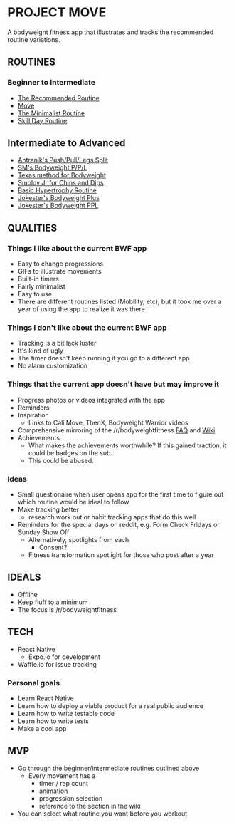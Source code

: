 # PROJECT MOVE

A bodyweight fitness app that illustrates and tracks the recommended routine variations.

## ROUTINES

### Beginner to Intermediate

* [The Recommended Routine](https://www.reddit.com/r/bodyweightfitness/wiki/kb/recommended_routine)
* [Move](https://www.reddit.com/r/bodyweightfitness/wiki/move)
* [The Minimalist Routine](https://www.reddit.com/r/bodyweightfitness/wiki/minroutine)
* [Skill Day Routine](https://www.reddit.com/r/bodyweightfitness/wiki/kb/skillday)

## Intermediate to Advanced

* [Antranik's Push/Pull/Legs Split](http://antranik.org/bodyweight-training/)
* [SM's Bodyweight P/P/L](https://www.reddit.com/r/bodyweightfitness/wiki/sm/ppl)
* [Texas method for Bodyweight](https://www.reddit.com/r/bodyweightfitness/comments/3dhxyk/concept_wednesday_adapting_the_texas_method/)
* [Smolov Jr for Chins and Dips](https://www.reddit.com/r/bodyweightfitness/comments/3e70kx/concept_wednesday_smolov_jr_for_weighted_chins/)
* [Basic Hypertrophy Routine](https://www.reddit.com/r/bodyweightfitness/comments/821o5o/bobs_basic_bwf_bhypertrophy_broutine/)
* [Jokester's Bodyweight Plus](https://www.reddit.com/r/bodyweightfitness/wiki/bwplus)
* [Jokester's Bodyweight PPL](https://www.reddit.com/r/bodyweightfitness/wiki/move/phase5/bwppl)

## QUALITIES

### Things I like about the current BWF app

* Easy to change progressions
* GIFs to illustrate movements
* Built-in timers
* Fairly minimalist
* Easy to use
* There are different routines listed (Mobility, etc), but it took me over a year of using the app to realize it was there

### Things I don't like about the current BWF app

* Tracking is a bit lack luster
* It's kind of ugly
* The timer doesn't keep running if you go to a different app
* No alarm customization

### Things that the current app doesn't have but may improve it

* Progress photos or videos integrated with the app
* Reminders
* Inspiration
  * Links to Cali Move, ThenX, Bodyweight Warrior videos
* Comprehensive mirroring of the /r/bodyweightfitness [FAQ](https://www.reddit.com/r/bodyweightfitness/wiki/faq) and [Wiki](https://www.reddit.com/r/bodyweightfitness/wiki/index)
* Achievements
  * What makes the achievements worthwhile? If this gained traction, it could be badges on the sub.
  * This could be abused.

### Ideas

* Small questionaire when user opens app for the first time to figure out which routine would be ideal to follow
* Make tracking better
  * research work out or habit tracking apps that do this well
* Reminders for the special days on reddit, e.g. Form Check Fridays or Sunday Show Off
  * Alternatively, spotlights from each
    * Consent?
  * Fitness transformation spotlight for those who post after a year

## IDEALS

* Offline
* Keep fluff to a minimum
* The focus is /r/bodyweightfitness

## TECH

* React Native
  * Expo.io for development
* Waffle.io for issue tracking

### Personal goals

* Learn React Native
* Learn how to deploy a viable product for a real public audience
* Learn how to write testable code
* Learn how to write tests
* Make a cool app

## MVP

* Go through the beginner/intermediate routines outlined above
  * Every movement has a
    * timer / rep count
    * animation
    * progression selection
    * reference to the section in the wiki
* You can select what routine you want before you workout
